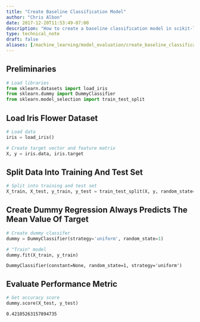 ```yaml
---
title: "Create Baseline Classification Model"
author: "Chris Albon"
date: 2017-12-20T11:53:49-07:00
description: "How to create a baseline classification model in scikit-learn for machine learning in Python."
type: technical_note
draft: false
aliases: [/machine_learning/model_evaluation/create_baseline_classification_model/]
---
```

## Preliminaries


```python
# Load libraries
from sklearn.datasets import load_iris
from sklearn.dummy import DummyClassifier
from sklearn.model_selection import train_test_split
```

## Load Iris Flower Dataset


```python
# Load data
iris = load_iris()

# Create target vector and feature matrix
X, y = iris.data, iris.target
```

## Split Data Into Training And Test Set


```python
# Split into training and test set
X_train, X_test, y_train, y_test = train_test_split(X, y, random_state=0)
```

## Create Dummy Regression Always Predicts The Mean Value Of Target


```python
# Create dummy classifer
dummy = DummyClassifier(strategy='uniform', random_state=1)

# "Train" model
dummy.fit(X_train, y_train)
```




    DummyClassifier(constant=None, random_state=1, strategy='uniform')



## Evaluate Performance Metric


```python
# Get accuracy score
dummy.score(X_test, y_test)  
```




    0.42105263157894735


